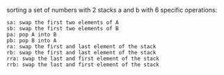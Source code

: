 sorting a set of numbers with 2 stacks a and b with 6 specific operations:

	sa: swap the first two elements of A
	sb: swap the first two elements of B
	pa: pop A into B
	pb: pop B into A
	ra: swap the first and last element of the stack
	rb: swap the first and last element of the stack
	rra: swap the last and first element of the stack
	rrb: swap the last and first element of the stack

